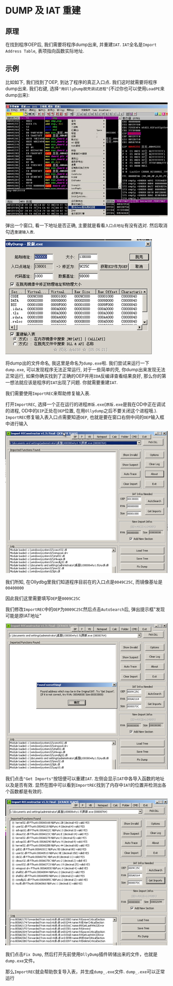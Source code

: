# DUMP 及 IAT 重建

## 原理

在找到程序OEP后, 我们需要将程序dump出来, 并重建`IAT`. `IAT`全名是`Import Address Table`, 表项指向函数实际地址.

## 示例

比如如下, 我们找到了OEP, 到达了程序的真正入口点. 我们这时就需要将程序dump出来. 我们右键, 选择`"用OllyDump脱壳调试进程"`(不过你也可以使用`LoadPE`来dump出来):

![right_click.jpg](./figure/fix_iat/right_click.jpg)

弹出一个窗口, 看一下地址是否正确, 主要就是看看`入口点地址`有没有选对. 然后取消勾选`重建输入表`.

![dump.png](./figure/fix_iat/dump.png)

将dump出的文件命名, 我这里是命名为`dump.exe`啦. 我们尝试来运行一下`dump.exe`, 可以发现程序无法正常运行, 对于一些简单的壳, 你dump出来发现无法正常运行, 如果你确实找到了正确的OEP并用`IDA`反编译查看结果良好, 那么你的第一想法就应该是程序的`IAT`出现了问题. 你就需要重建`IAT`.

我们需要使用`ImportREC`来帮助修复输入表.

打开`ImportREC`, 选择一个正在运行的进程`原版.exe`(`原版.exe`是我在OD中正在调试的进程, OD中的`EIP`正处在`OEP`位置, 在用`Ollydump`之后不要关闭这个进程哦.). `ImportREC`修复输入表入口点需要知道`OEP`, 也就是要在窗口右侧中间的`OEP`输入框中进行输入

![importrec.png](./figure/fix_iat/importrec.png)

我们所知, 在Ollydbg里我们知道程序目前在的入口点是`0049C25C`, 而镜像基址是`00400000`

因此我们这里需要填写`OEP`是`0009C25C`

我们修改`ImportREC`中的`OEP`为`0009C25C`然后点击`AutoSearch`后, 弹出提示框"发现可能是原IAT地址"

![auto_search.png](./figure/fix_iat/auto_search.png)

我们点击`"Get Imports"`按钮便可以重建`IAT`. 左侧会显示`IAT`中各导入函数的地址以及是否有效. 显然在图中可以看到`ImportREC`找到了内存中`IAT`的位置并检测出各个函数都是有效的.

![get_imports.png](./figure/fix_iat/get_imports.png)

我们点击`Fix Dump`, 然后打开先前使用`OllyDump`插件转储出来的文件，也就是`dump.exe`文件。

那么`ImportREC`就会帮助恢复导入表，并生成`dump_.exe`文件. `dump_.exe`可以正常运行
